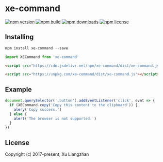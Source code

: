# xe-command

[![npm version](https://img.shields.io/npm/v/xe-command.svg?style=flat-square)](https://www.npmjs.org/package/xe-command)
[![npm build](https://travis-ci.org/xuliangzhan/xe-command.svg?branch=master)](https://travis-ci.org/xuliangzhan/xe-command)
[![npm downloads](https://img.shields.io/npm/dm/xe-command.svg?style=flat-square)](http://npm-stat.com/charts.html?package=xe-command)
[![npm license](https://img.shields.io/github/license/mashape/apistatus.svg)](https://github.com/xuliangzhan/xe-command/blob/master/LICENSE)

## Installing

```javascript
npm install xe-command --save
```

```javascript
import XECommand from 'xe-command'
```

```HTML
<script src="https://cdn.jsdelivr.net/npm/xe-command/dist/xe-command.js"></script>
```

```HTML
<script src="https://unpkg.com/xe-command/dist/xe-command.js"></script>
```

## Example

```javascript
document.querySelector('.button').addEventListener('click', evnt => {
  if (XECommand.copy('Copy this content to the clipboard')) {
    alery('Copy success.')
  } else {
    alert('The browser is not supported.')
  }
})
```

## License

Copyright (c) 2017-present, Xu Liangzhan